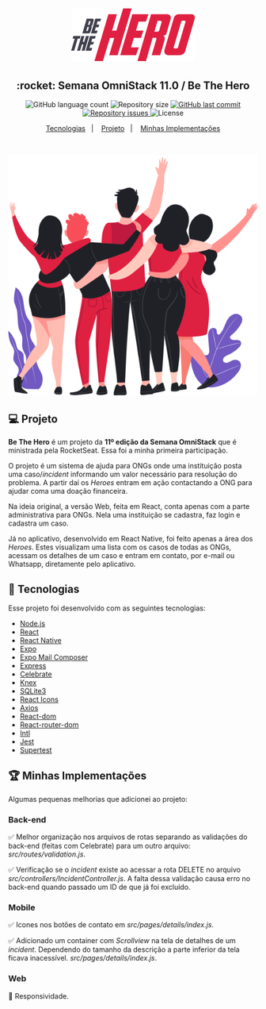 <h1 align="center">
    <img alt="Be The Hero" title="#delicinha" src="github/logo.svg" width="250px" />
</h1>

<h2 align="center">
  :rocket: Semana OmniStack 11.0 / Be The Hero
</h2>

<p align="center">
  <img alt="GitHub language count" src="https://img.shields.io/github/languages/count/le-souza/semana-omnistack11">

  <img alt="Repository size" src="https://img.shields.io/github/repo-size/le-souza/semana-omnistack11">
  
  <a href="https://github.com/le-souza/semana-omnistack11/commits/master">
    <img alt="GitHub last commit" src="https://img.shields.io/github/last-commit/le-souza/semana-omnistack11">
  </a>

  <a href="https://github.com/le-souza/semana-omnistack11/issues">
    <img alt="Repository issues" src="https://img.shields.io/github/issues/le-souza/semana-omnistack11">
  </a>

  <img alt="License" src="https://img.shields.io/badge/license-MIT-brightgreen">
</p>

<p align="center">
  <a href="#rocket-tecnologias">Tecnologias</a>&nbsp;&nbsp;&nbsp;|&nbsp;&nbsp;&nbsp;
  <a href="#computer-projeto">Projeto</a>&nbsp;&nbsp;&nbsp;|&nbsp;&nbsp;&nbsp;
  <a href="#trophy-minhas-implementações">Minhas Implementações</a>
</p>

<br>

<p align="center">
  <img alt="Heroes" src="github/heroes.png" width="">
</p>

## :computer: Projeto

<strong>Be The Hero</strong> é um projeto da <strong>11º edição da Semana OmniStack</strong> que é ministrada pela RocketSeat. Essa foi a minha primeira participação.

O projeto é um sistema de ajuda para ONGs onde uma instituição posta uma caso/<i>incident</i> informando um valor necessário para resolução do problema. A partir daí os <i>Heroes</i> entram em ação contactando a ONG para ajudar coma uma doação financeira.

Na ideia original, a versão Web, feita em React, conta apenas com a parte administrativa para ONGs. Nela uma instituição se cadastra, faz login e cadastra um caso.

Já no aplicativo, desenvolvido em React Native, foi feito apenas a área dos <i>Heroes</i>. Estes visualizam uma lista com os casos de todas as ONGs, acessam os detalhes de um caso e entram em contato, por e-mail ou Whatsapp, diretamente pelo aplicativo.

## :rocket: Tecnologias

Esse projeto foi desenvolvido com as seguintes tecnologias:

- [Node.js](https://nodejs.org/en/)
- [React](https://reactjs.org)
- [React Native](https://facebook.github.io/react-native/)
- [Expo](https://expo.io/)
- [Expo Mail Composer](https://docs.expo.io/versions/latest/sdk/mail-composer/)
- [Express](https://expressjs.com/pt-br/)
- [Celebrate](https://www.npmjs.com/package/celebrate)
- [Knex](http://knexjs.org/)
- [SQLite3](https://www.sqlite.org/version3.html)
- [React Icons](https://www.npmjs.com/package/react-icons)
- [Axios](https://www.npmjs.com/package/axios)
- [React-dom](https://pt-br.reactjs.org/docs/react-dom.html)
- [React-router-dom](https://www.npmjs.com/package/react-router-dom)
- [Intl](https://www.npmjs.com/package/intl)
- [Jest](https://jestjs.io/pt-BR/)
- [Supertest](https://www.npmjs.com/package/supertest)

## :trophy: Minhas Implementações

Algumas pequenas melhorias que adicionei ao projeto:

### Back-end

:white_check_mark: Melhor organização nos arquivos de rotas separando as validações do back-end (feitas com Celebrate) para um outro arquivo: <i>src/routes/validation.js</i>.

:white_check_mark: Verificação se o <i>incident</i> existe ao acessar a rota DELETE no arquivo <i>src/controllers/IncidentController.js</i>. A falta dessa validação causa erro no back-end quando passado um ID de que já foi excluído.

### Mobile

:white_check_mark: Icones nos botões de contato em <i>src/pages/details/index.js</i>.

:white_check_mark: Adicionado um container com <i>Scrollview</i> na tela de detalhes de um <i>incident</i>. Dependendo do tamanho da descrição a parte inferior da tela ficava inacessível. <i>src/pages/details/index.js</i>.

### Web

:black_square_button: Responsividade.
